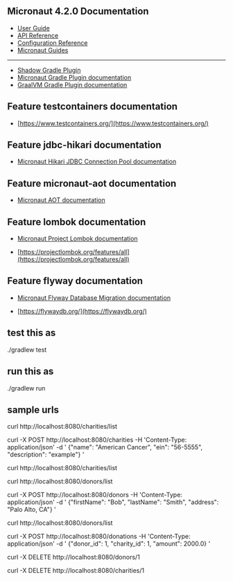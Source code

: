 ## Micronaut 4.2.0 Documentation

- [User Guide](https://docs.micronaut.io/4.2.0/guide/index.html)
- [API Reference](https://docs.micronaut.io/4.2.0/api/index.html)
- [Configuration Reference](https://docs.micronaut.io/4.2.0/guide/configurationreference.html)
- [Micronaut Guides](https://guides.micronaut.io/index.html)
---

- [Shadow Gradle Plugin](https://plugins.gradle.org/plugin/com.github.johnrengelman.shadow)
- [Micronaut Gradle Plugin documentation](https://micronaut-projects.github.io/micronaut-gradle-plugin/latest/)
- [GraalVM Gradle Plugin documentation](https://graalvm.github.io/native-build-tools/latest/gradle-plugin.html)
## Feature testcontainers documentation

- [https://www.testcontainers.org/](https://www.testcontainers.org/)


## Feature jdbc-hikari documentation

- [Micronaut Hikari JDBC Connection Pool documentation](https://micronaut-projects.github.io/micronaut-sql/latest/guide/index.html#jdbc)


## Feature micronaut-aot documentation

- [Micronaut AOT documentation](https://micronaut-projects.github.io/micronaut-aot/latest/guide/)


## Feature lombok documentation

- [Micronaut Project Lombok documentation](https://docs.micronaut.io/latest/guide/index.html#lombok)

- [https://projectlombok.org/features/all](https://projectlombok.org/features/all)


## Feature flyway documentation

- [Micronaut Flyway Database Migration documentation](https://micronaut-projects.github.io/micronaut-flyway/latest/guide/index.html)

- [https://flywaydb.org/](https://flywaydb.org/)


## test this as

./gradlew test

## run this as

./gradlew run

## sample urls

curl http://localhost:8080/charities/list

curl -X POST http://localhost:8080/charities -H 'Content-Type: application/json' -d '
{"name": "American Cancer", "ein": "56-5555", "description": "example"}
'

curl http://localhost:8080/charities/list

curl http://localhost:8080/donors/list

curl -X POST http://localhost:8080/donors -H 'Content-Type: application/json' -d '
{"firstName": "Bob", "lastName": "Smith", "address": "Palo Alto, CA"}
'

curl http://localhost:8080/donors/list

curl -X POST http://localhost:8080/donations -H 'Content-Type: application/json' -d '
{"donor_id": 1, "charity_id": 1, "amount": 2000.0}
'

curl -X DELETE http://localhost:8080/donors/1

curl -X DELETE http://localhost:8080/charities/1

